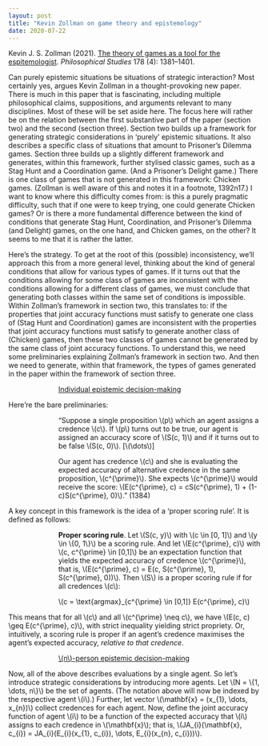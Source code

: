 ```yaml
---
layout: post
title: "Kevin Zollman on game theory and epistemology"
date: 2020-07-22
---
```

<p>Kevin J. S. Zollman (2021). <a href="https://doi.org/10.1007/s11098-020-01480-5" target="_blank" rel="noopener">The theory of games as a tool for the espitemologist</a>. <cite>Philosophical Studies</cite> 178 (4): 1381–1401.</p>

<p>Can purely epistemic situations be situations of strategic interaction? Most certainly yes, argues Kevin Zollman in a thought-provoking new paper. There is much in this paper that is fascinating, including multiple philosophical claims, suppositions, and arguments relevant to many disciplines. Most of these will be set aside here. The focus here will rather be on the relation between the first substantive part of the paper (section two) and the second (section three). Section two builds up a framework for generating strategic considerations in ‘purely’ epistemic situations. It also describes a specific class of situations that amount to Prisoner’s Dilemma games. Section three builds up a slightly different framework and generates, within this framework, further stylised classic games, such as a Stag Hunt and a Coordination game. (And a Prisoner’s Delight game.) There is one class of games that is not generated in this framework: Chicken games. (Zollman is well aware of this and notes it in a footnote, 1392n17.) I want to know where this difficulty comes from: is this a purely pragmatic difficulty, such that if one were to keep trying, one could generate Chicken games? Or is there a more fundamental difference between the kind of conditions that generate Stag Hunt, Coordination, and Prisoner’s Dilemma (and Delight) games, on the one hand, and Chicken games, on the other? It seems to me that it is rather the latter.</p>

<p>Here’s the strategy. To get at the root of this (possible) inconsistency, we’ll approach this from a more general level, thinking about the kind of general conditions that allow for various types of games. If it turns out that the conditions allowing for some class of games are inconsistent with the conditions allowing for a different class of games, we must conclude that generating both classes within the same set of conditions is impossible. Within Zollman’s framework in section two, this translates to: if the properties that joint accuracy functions must satisfy to generate one class of (Stag Hunt and Coordination) games are inconsistent with the properties that joint accuracy functions must satisfy to generate another class of (Chicken) games, then these two classes of games cannot be generated by the same class of joint accuracy functions. To understand this, we need some preliminaries explaining Zollman’s framework in section two. And then we need to generate, within that framework, the types of games generated in the paper within the framework of section three.</p>

<p style="padding-left:100px;"><u>Individual epistemic decision-making</u></p>

<p>Here’re the bare preliminaries:</p>

<p style="padding-left:100px;">“Suppose a single proposition \(p\) which an agent assigns a credence \(c\). If \(p\) turns out to be true, our agent is assigned an accuracy score of \(S(c, 1)\) and if it turns out to be false \(S(c, 0)\). [\(\dots\)]</p>
<p style="padding-left:100px;">Our agent has credence \(c\) and she is evaluating the expected accuracy of alternative credence in the same proposition, \(c^{\prime}\). She expects \(c^{\prime}\) would receive the score: \(E(c^{\prime}, c) = cS(c^{\prime}, 1) + (1-c)S(c^{\prime}, 0)\).” (1384)</p>

<p>A key concept in this framework is the idea of a ‘proper scoring rule’. It is defined as follows:</p>

<p style="padding-left:100px;"><strong>Proper scoring rule</strong>. Let \(S(c, y)\) with \(c \in [0, 1]\) and \(y \in \{0, 1\}\) be a scoring rule. And let \(E(c^{\prime}, c)\) with \(c, c^{\prime} \in [0,1]\) be an expectation function that yields the expected accuracy of credence \(c^{\prime}\), that is, \(E(c^{\prime}, c) = E(c, S(c^{\prime}, 1), S(c^{\prime}, 0))\). Then \(S\) is a proper scoring rule if for all credences \(c\):</p>
<p style="padding-left:100px;">\(c = \text{argmax}_{c^{\prime} \in [0,1]} E(c^{\prime}, c)\)</p>

<p>This means that for all \(c\) and all \(c^{\prime} \neq c\), we have \(E(c, c) \geq E(c^{\prime}, c)\), with strict inequality yielding strict propriety. Or, intuitively, a scoring rule is proper if an agent’s credence maximises the agent’s expected accuracy, <cite>relative to that credence</cite>.</p>

<p style="padding-left:100px;"><u>\(n\)-person epistemic decision-making</u></p>

<p>Now, all of the above describes evaluations by a single agent. So let’s introduce strategic considerations by introducing more agents. Let \(N = \{1, \dots, n\}\) be the set of agents. (The notation above will now be indexed by the respective agent \(i\).) Further, let vector \(\mathbf{x} = (x_{1}, \dots, x_{n})\) collect credences for each agent. Now, define the joint accuracy function of agent \(i\) to be a function of the expected accuracy that \(i\) assigns to each credence in \(\mathbf{x}\); that is, \(JA_{i}(\mathbf{x}, c_{i}) = JA_{i}(E_{i}(x_{1}, c_{i}), \dots, E_{i}(x_{n}, c_{i}))\). </p>









